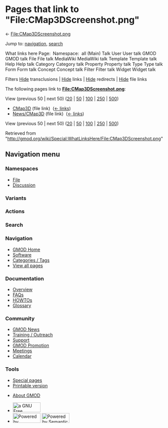 <div id="mw-page-base" class="noprint">

</div>

<div id="mw-head-base" class="noprint">

</div>

<div id="content" class="mw-body" role="main">

<span id="top"></span>

<div id="mw-js-message" style="display:none;">

</div>



# <span dir="auto">Pages that link to "File:CMap3DScreenshot.png"</span>

<div id="bodyContent">

<div id="contentSub">

←
[File:CMap3DScreenshot.png](/wiki/File:CMap3DScreenshot.png "File:CMap3DScreenshot.png")

</div>

<div id="jump-to-nav" class="mw-jump">

Jump to: [navigation](#mw-navigation), [search](#p-search)

</div>

<div id="mw-content-text">

What links here Page:  Namespace:  all (Main) Talk User User talk GMOD
GMOD talk File File talk MediaWiki MediaWiki talk Template Template talk
Help Help talk Category Category talk Property Property talk Type Type
talk Form Form talk Concept Concept talk Filter Filter talk Widget
Widget talk

Filters
[Hide](/mediawiki/index.php?title=Special:WhatLinksHere/File:CMap3DScreenshot.png&hidetrans=1 "Special:WhatLinksHere/File:CMap3DScreenshot.png")
transclusions \|
[Hide](/mediawiki/index.php?title=Special:WhatLinksHere/File:CMap3DScreenshot.png&hidelinks=1 "Special:WhatLinksHere/File:CMap3DScreenshot.png")
links \|
[Hide](/mediawiki/index.php?title=Special:WhatLinksHere/File:CMap3DScreenshot.png&hideredirs=1 "Special:WhatLinksHere/File:CMap3DScreenshot.png")
redirects \|
[Hide](/mediawiki/index.php?title=Special:WhatLinksHere/File:CMap3DScreenshot.png&hideimages=1 "Special:WhatLinksHere/File:CMap3DScreenshot.png")
file links

The following pages link to
**[File:CMap3DScreenshot.png](/wiki/File:CMap3DScreenshot.png "File:CMap3DScreenshot.png")**:

View (previous 50 \| next 50)
([20](/mediawiki/index.php?title=Special:WhatLinksHere/File:CMap3DScreenshot.png&limit=20 "Special:WhatLinksHere/File:CMap3DScreenshot.png")
\|
[50](/mediawiki/index.php?title=Special:WhatLinksHere/File:CMap3DScreenshot.png&limit=50 "Special:WhatLinksHere/File:CMap3DScreenshot.png")
\|
[100](/mediawiki/index.php?title=Special:WhatLinksHere/File:CMap3DScreenshot.png&limit=100 "Special:WhatLinksHere/File:CMap3DScreenshot.png")
\|
[250](/mediawiki/index.php?title=Special:WhatLinksHere/File:CMap3DScreenshot.png&limit=250 "Special:WhatLinksHere/File:CMap3DScreenshot.png")
\|
[500](/mediawiki/index.php?title=Special:WhatLinksHere/File:CMap3DScreenshot.png&limit=500 "Special:WhatLinksHere/File:CMap3DScreenshot.png"))

- [CMap3D](/wiki/CMap3D "CMap3D") (file link) ‎
  <span class="mw-whatlinkshere-tools">([←
  links](/mediawiki/index.php?title=Special:WhatLinksHere&target=CMap3D "Special:WhatLinksHere"))</span>
- [News/CMap3D](/wiki/News/CMap3D "News/CMap3D") (file link) ‎
  <span class="mw-whatlinkshere-tools">([←
  links](/mediawiki/index.php?title=Special:WhatLinksHere&target=News%2FCMap3D "Special:WhatLinksHere"))</span>

View (previous 50 \| next 50)
([20](/mediawiki/index.php?title=Special:WhatLinksHere/File:CMap3DScreenshot.png&limit=20 "Special:WhatLinksHere/File:CMap3DScreenshot.png")
\|
[50](/mediawiki/index.php?title=Special:WhatLinksHere/File:CMap3DScreenshot.png&limit=50 "Special:WhatLinksHere/File:CMap3DScreenshot.png")
\|
[100](/mediawiki/index.php?title=Special:WhatLinksHere/File:CMap3DScreenshot.png&limit=100 "Special:WhatLinksHere/File:CMap3DScreenshot.png")
\|
[250](/mediawiki/index.php?title=Special:WhatLinksHere/File:CMap3DScreenshot.png&limit=250 "Special:WhatLinksHere/File:CMap3DScreenshot.png")
\|
[500](/mediawiki/index.php?title=Special:WhatLinksHere/File:CMap3DScreenshot.png&limit=500 "Special:WhatLinksHere/File:CMap3DScreenshot.png"))

</div>

<div class="printfooter">

Retrieved from
"<http://gmod.org/wiki/Special:WhatLinksHere/File:CMap3DScreenshot.png>"

</div>

<div id="catlinks" class="catlinks catlinks-allhidden">

</div>

<div class="visualClear">

</div>

</div>

</div>

<div id="mw-navigation">

## Navigation menu

<div id="mw-head">



<div id="left-navigation">

<div id="p-namespaces" class="vectorTabs" role="navigation"
aria-labelledby="p-namespaces-label">

### Namespaces

- <span id="ca-nstab-image"><a href="/wiki/File:CMap3DScreenshot.png" accesskey="c"
  title="View the file page [c]">File</a></span>
- <span id="ca-talk"><a
  href="/mediawiki/index.php?title=File_talk:CMap3DScreenshot.png&amp;action=edit&amp;redlink=1"
  accesskey="t"
  title="Discussion about the content page [t]">Discussion</a></span>

</div>

<div id="p-variants" class="vectorMenu emptyPortlet" role="navigation"
aria-labelledby="p-variants-label">

### 

### Variants[](#)

<div class="menu">

</div>

</div>

</div>

<div id="right-navigation">



<div id="p-cactions" class="vectorMenu emptyPortlet" role="navigation"
aria-labelledby="p-cactions-label">

### Actions[](#)

<div class="menu">

</div>

</div>

<div id="p-search" role="search">

### Search

<div id="simpleSearch">

</div>

</div>

</div>

</div>

<div id="mw-panel">

<div id="p-logo" role="banner">

<a href="/wiki/Main_Page"
style="background-image: url(http://gmod.org/images/GMOD-cogs.png);"
title="Visit the main page"></a>

</div>

<div id="p-Navigation" class="portal" role="navigation"
aria-labelledby="p-Navigation-label">

### Navigation

<div class="body">

- <span id="n-GMOD-Home">[GMOD Home](/wiki/Main_Page)</span>
- <span id="n-Software">[Software](/wiki/GMOD_Components)</span>
- <span id="n-Categories-.2F-Tags">[Categories /
  Tags](/wiki/Categories)</span>
- <span id="n-View-all-pages">[View all
  pages](/wiki/Special:AllPages)</span>

</div>

</div>

<div id="p-Documentation" class="portal" role="navigation"
aria-labelledby="p-Documentation-label">

### Documentation

<div class="body">

- <span id="n-Overview">[Overview](/wiki/Overview)</span>
- <span id="n-FAQs">[FAQs](/wiki/Category:FAQ)</span>
- <span id="n-HOWTOs">[HOWTOs](/wiki/Category:HOWTO)</span>
- <span id="n-Glossary">[Glossary](/wiki/Glossary)</span>

</div>

</div>

<div id="p-Community" class="portal" role="navigation"
aria-labelledby="p-Community-label">

### Community

<div class="body">

- <span id="n-GMOD-News">[GMOD News](/wiki/GMOD_News)</span>
- <span id="n-Training-.2F-Outreach">[Training /
  Outreach](/wiki/Training_and_Outreach)</span>
- <span id="n-Support">[Support](/wiki/Support)</span>
- <span id="n-GMOD-Promotion">[GMOD
  Promotion](/wiki/GMOD_Promotion)</span>
- <span id="n-Meetings">[Meetings](/wiki/Meetings)</span>
- <span id="n-Calendar">[Calendar](/wiki/Calendar)</span>

</div>

</div>

<div id="p-tb" class="portal" role="navigation"
aria-labelledby="p-tb-label">

### Tools

<div class="body">

- <span id="t-specialpages"><a href="/wiki/Special:SpecialPages" accesskey="q"
  title="A list of all special pages [q]">Special pages</a></span>
- <span id="t-print"><a
  href="/mediawiki/index.php?title=Special:WhatLinksHere/File:CMap3DScreenshot.png&amp;printable=yes"
  rel="alternate" accesskey="p"
  title="Printable version of this page [p]">Printable version</a></span>

</div>

</div>

</div>

</div>

<div id="footer" role="contentinfo">

- <span id="footer-places-about">[About
  GMOD](/wiki/GMOD:About "GMOD:About")</span>

<!-- -->

- <span id="footer-copyrightico">[<img src="http://www.gnu.org/graphics/gfdl-logo-small.png" width="88"
  height="31" alt="a GNU Free Documentation License" />](http://www.gnu.org/licenses/fdl-1.3.html)</span>
- <span id="footer-poweredbyico">[<img src="/mediawiki/skins/common/images/poweredby_mediawiki_88x31.png"
  width="88" height="31" alt="Powered by MediaWiki" />](//www.mediawiki.org/)
  [<img
  src="/mediawiki/extensions/SemanticMediaWiki/includes/../resources/images/smw_button.png"
  width="88" height="31" alt="Powered by Semantic MediaWiki" />](https://www.semantic-mediawiki.org/wiki/Semantic_MediaWiki)</span>

<div style="clear:both">

</div>

</div>
